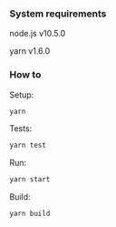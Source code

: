 ### System requirements

node.js v10.5.0

yarn v1.6.0

### How to

Setup:

```sh
yarn
```

Tests:

```sh
yarn test
```

Run:

```sh
yarn start
```

Build:

```sh
yarn build
```
